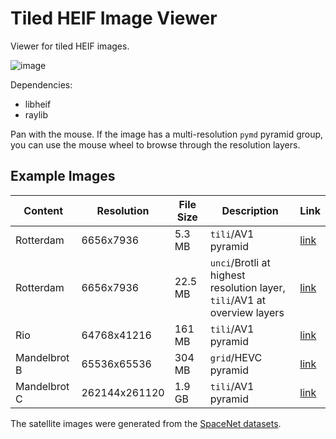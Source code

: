 # Tiled HEIF Image Viewer
Viewer for tiled HEIF images.

![image](https://github.com/user-attachments/assets/979c74af-b59c-4bec-8edd-16f8752c7b47)

Dependencies:
- libheif
- raylib

Pan with the mouse. If the image has a multi-resolution `pymd` pyramid group, you can use the mouse wheel to browse through the resolution layers.

## Example Images

| Content | Resolution | File Size | Description | Link |
| ------- | ---------- | --------- | ----------- | ---- |
| Rotterdam | 6656x7936 | 5.3 MB   | `tili`/AV1 pyramid | [link](https://cloud.dirk-farin.de/s/GGiRNHkjWfq6xxk) |
| Rotterdam | 6656x7936 | 22.5 MB   | `unci`/Brotli at highest resolution layer,<br>`tili`/AV1 at overview layers | [link](https://cloud.dirk-farin.de/s/rbqkSs4QWZFSneS) |
| Rio     | 64768x41216 | 161 MB   | `tili`/AV1 pyramid | [link](https://cloud.dirk-farin.de/s/CxiDYRR48G2Yzx8) |
| Mandelbrot B | 65536x65536 | 304 MB | `grid`/HEVC pyramid | [link](https://cloud.dirk-farin.de/s/3XzFPxfw9GPNrxK) |
| Mandelbrot C | 262144x261120 | 1.9 GB | `tili`/AV1 pyramid | [link](https://cloud.dirk-farin.de/s/nNokX7TQ7W63fkH) |

The satellite images were generated from the [SpaceNet datasets](https://spacenet.ai/).

